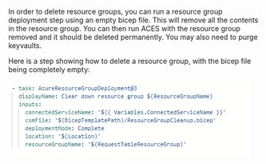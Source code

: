 In order to delete resource groups, you can run a resource group deployment step using an empty bicep file. This will remove all the contents in the resource group. You can then run ACES with the resource group removed and it should be deleted permanently. You may also need to purge keyvaults.

Here is a step showing how to delete a resource group, with the bicep file being completely empty:

![Remove resources](./images/removeresources.png)